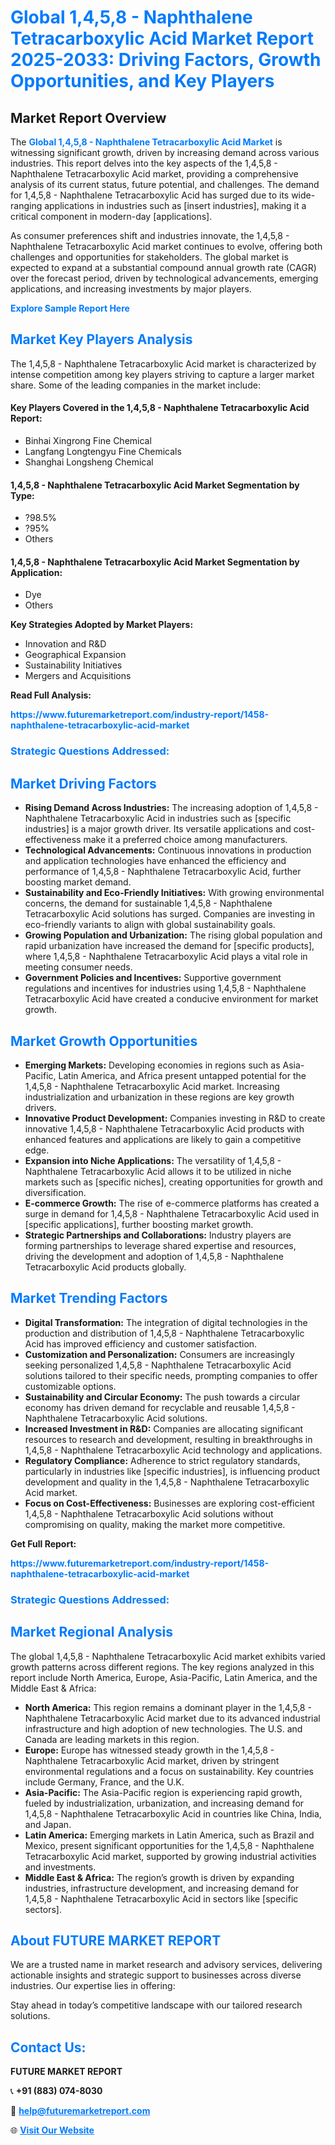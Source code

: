 <h1 style="color: #007BFF;">Global 1,4,5,8 - Naphthalene Tetracarboxylic Acid Market Report 2025-2033: Driving Factors, Growth Opportunities, and Key Players</h1>

<section id="overview">
<h2>Market Report Overview</h2>
<p>The <a href="https://www.futuremarketreport.com/industry-report/1458-naphthalene-tetracarboxylic-acid-market" style="color: #007BFF; text-decoration: none;"><strong>Global 1,4,5,8 - Naphthalene Tetracarboxylic Acid Market</strong></a> is witnessing significant growth, driven by increasing demand across various industries. This report delves into the key aspects of the 1,4,5,8 - Naphthalene Tetracarboxylic Acid market, providing a comprehensive analysis of its current status, future potential, and challenges. The demand for 1,4,5,8 - Naphthalene Tetracarboxylic Acid has surged due to its wide-ranging applications in industries such as [insert industries], making it a critical component in modern-day [applications].</p>
<p>As consumer preferences shift and industries innovate, the 1,4,5,8 - Naphthalene Tetracarboxylic Acid market continues to evolve, offering both challenges and opportunities for stakeholders. The global market is expected to expand at a substantial compound annual growth rate (CAGR) over the forecast period, driven by technological advancements, emerging applications, and increasing investments by major players.</p>
</section>

<section id="overview">
<p><a href="https://www.futuremarketreport.com/request-sample/reportId=83163" style="color: #007BFF; text-decoration: none;"><strong>Explore Sample Report Here</strong></a></p>
</section>

<section id="key-players">
<h2 style="color: #007BFF;">Market Key Players Analysis</h2>
<p>The 1,4,5,8 - Naphthalene Tetracarboxylic Acid market is characterized by intense competition among key players striving to capture a larger market share. Some of the leading companies in the market include:</p>
<h4>Key Players Covered in the 1,4,5,8 - Naphthalene Tetracarboxylic Acid Report:</h4>
<ul><li>Binhai Xingrong Fine Chemical</li><li>Langfang Longtengyu Fine Chemicals</li><li>Shanghai Longsheng Chemical</li></ul>
<h4>1,4,5,8 - Naphthalene Tetracarboxylic Acid Market Segmentation by Type:</h4>
<ul><li>?98.5%</li><li>?95%</li><li>Others</li></ul>

<h4>1,4,5,8 - Naphthalene Tetracarboxylic Acid Market Segmentation by Application:</h4>
<ul><li>Dye</li><li>Others</li></ul>
<p><strong>Key Strategies Adopted by Market Players:</strong></p>
<ul>
<li>Innovation and R&D</li>
<li>Geographical Expansion</li>
<li>Sustainability Initiatives</li>
<li>Mergers and Acquisitions</li>
</ul>
</section>

<section>
<p><strong>Read Full Analysis: </strong></p><a href="https://www.futuremarketreport.com/industry-report/1458-naphthalene-tetracarboxylic-acid-market" style="color: #007BFF; text-decoration: none;"><strong>https://www.futuremarketreport.com/industry-report/1458-naphthalene-tetracarboxylic-acid-market</strong></a>
<h3 style="color: #007BFF;">Strategic Questions Addressed:</h3>
</section>

<section id="driving-factors">
<h2 style="color: #007BFF;">Market Driving Factors</h2>
<ul>
<li><strong>Rising Demand Across Industries:</strong> The increasing adoption of 1,4,5,8 - Naphthalene Tetracarboxylic Acid in industries such as [specific industries] is a major growth driver. Its versatile applications and cost-effectiveness make it a preferred choice among manufacturers.</li>
<li><strong>Technological Advancements:</strong> Continuous innovations in production and application technologies have enhanced the efficiency and performance of 1,4,5,8 - Naphthalene Tetracarboxylic Acid, further boosting market demand.</li>
<li><strong>Sustainability and Eco-Friendly Initiatives:</strong> With growing environmental concerns, the demand for sustainable 1,4,5,8 - Naphthalene Tetracarboxylic Acid solutions has surged. Companies are investing in eco-friendly variants to align with global sustainability goals.</li>
<li><strong>Growing Population and Urbanization:</strong> The rising global population and rapid urbanization have increased the demand for [specific products], where 1,4,5,8 - Naphthalene Tetracarboxylic Acid plays a vital role in meeting consumer needs.</li>
<li><strong>Government Policies and Incentives:</strong> Supportive government regulations and incentives for industries using 1,4,5,8 - Naphthalene Tetracarboxylic Acid have created a conducive environment for market growth.</li>
</ul>
</section>

<section id="growth-opportunities">
<h2 style="color: #007BFF;">Market Growth Opportunities</h2>
<ul>
<li><strong>Emerging Markets:</strong> Developing economies in regions such as Asia-Pacific, Latin America, and Africa present untapped potential for the 1,4,5,8 - Naphthalene Tetracarboxylic Acid market. Increasing industrialization and urbanization in these regions are key growth drivers.</li>
<li><strong>Innovative Product Development:</strong> Companies investing in R&D to create innovative 1,4,5,8 - Naphthalene Tetracarboxylic Acid products with enhanced features and applications are likely to gain a competitive edge.</li>
<li><strong>Expansion into Niche Applications:</strong> The versatility of 1,4,5,8 - Naphthalene Tetracarboxylic Acid allows it to be utilized in niche markets such as [specific niches], creating opportunities for growth and diversification.</li>
<li><strong>E-commerce Growth:</strong> The rise of e-commerce platforms has created a surge in demand for 1,4,5,8 - Naphthalene Tetracarboxylic Acid used in [specific applications], further boosting market growth.</li>
<li><strong>Strategic Partnerships and Collaborations:</strong> Industry players are forming partnerships to leverage shared expertise and resources, driving the development and adoption of 1,4,5,8 - Naphthalene Tetracarboxylic Acid products globally.</li>
</ul>
</section>

<section id="trending-factors">
<h2 style="color: #007BFF;">Market Trending Factors</h2>
<ul>
<li><strong>Digital Transformation:</strong> The integration of digital technologies in the production and distribution of 1,4,5,8 - Naphthalene Tetracarboxylic Acid has improved efficiency and customer satisfaction.</li>
<li><strong>Customization and Personalization:</strong> Consumers are increasingly seeking personalized 1,4,5,8 - Naphthalene Tetracarboxylic Acid solutions tailored to their specific needs, prompting companies to offer customizable options.</li>
<li><strong>Sustainability and Circular Economy:</strong> The push towards a circular economy has driven demand for recyclable and reusable 1,4,5,8 - Naphthalene Tetracarboxylic Acid solutions.</li>
<li><strong>Increased Investment in R&D:</strong> Companies are allocating significant resources to research and development, resulting in breakthroughs in 1,4,5,8 - Naphthalene Tetracarboxylic Acid technology and applications.</li>
<li><strong>Regulatory Compliance:</strong> Adherence to strict regulatory standards, particularly in industries like [specific industries], is influencing product development and quality in the 1,4,5,8 - Naphthalene Tetracarboxylic Acid market.</li>
<li><strong>Focus on Cost-Effectiveness:</strong> Businesses are exploring cost-efficient 1,4,5,8 - Naphthalene Tetracarboxylic Acid solutions without compromising on quality, making the market more competitive.</li>
</ul>
</section>

<section>
<p><strong>Get Full Report: </strong></p><a href="https://www.futuremarketreport.com/industry-report/1458-naphthalene-tetracarboxylic-acid-market" style="color: #007BFF; text-decoration: none;"><strong>https://www.futuremarketreport.com/industry-report/1458-naphthalene-tetracarboxylic-acid-market</strong></a>
<h3 style="color: #007BFF;">Strategic Questions Addressed:</h3>
</section>


<section id="regional-analysis">
<h2 style="color: #007BFF;">Market Regional Analysis</h2>
<p>The global 1,4,5,8 - Naphthalene Tetracarboxylic Acid market exhibits varied growth patterns across different regions. The key regions analyzed in this report include North America, Europe, Asia-Pacific, Latin America, and the Middle East & Africa:</p>
<ul>
<li><strong>North America:</strong> This region remains a dominant player in the 1,4,5,8 - Naphthalene Tetracarboxylic Acid market due to its advanced industrial infrastructure and high adoption of new technologies. The U.S. and Canada are leading markets in this region.</li>
<li><strong>Europe:</strong> Europe has witnessed steady growth in the 1,4,5,8 - Naphthalene Tetracarboxylic Acid market, driven by stringent environmental regulations and a focus on sustainability. Key countries include Germany, France, and the U.K.</li>
<li><strong>Asia-Pacific:</strong> The Asia-Pacific region is experiencing rapid growth, fueled by industrialization, urbanization, and increasing demand for 1,4,5,8 - Naphthalene Tetracarboxylic Acid in countries like China, India, and Japan.</li>
<li><strong>Latin America:</strong> Emerging markets in Latin America, such as Brazil and Mexico, present significant opportunities for the 1,4,5,8 - Naphthalene Tetracarboxylic Acid market, supported by growing industrial activities and investments.</li>
<li><strong>Middle East & Africa:</strong> The region’s growth is driven by expanding industries, infrastructure development, and increasing demand for 1,4,5,8 - Naphthalene Tetracarboxylic Acid in sectors like [specific sectors].</li>
</ul>
</section>

<footer>
<h2 style="color: #007BFF;">About FUTURE MARKET REPORT</h2>
<p>We are a trusted name in market research and advisory services, delivering actionable insights and strategic support to businesses across diverse industries. Our expertise lies in offering:</p>

<p>Stay ahead in today’s competitive landscape with our tailored research solutions.</p>

<h2 style="color: #007BFF;">Contact Us:</h2>
<p><strong>FUTURE MARKET REPORT</strong></p>
<p>📞 <strong>+91 (883) 074-8030</strong></p>
<p>📧 <strong><a href="mailto:help@futuremarketreport.com" style="color: #007BFF;">help@futuremarketreport.com</a></strong></p>
<p>🌐 <strong><a href="https://www.futuremarketreport.com/" style="color: #007BFF;">Visit Our Website</a></strong></p>
</footer>